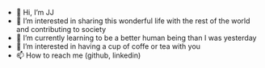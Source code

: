- 👋 Hi, I’m JJ
- 👀 I’m interested in sharing this wonderful life with the rest of the world and contributing to society
- 🌱 I’m currently learning to be a better human being than I was yesterday
- 💞️ I’m interested in having a cup of coffe or tea with you
- 📫 How to reach me (github, linkedin)
